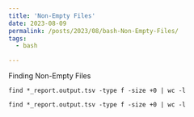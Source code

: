 ```yaml
---
title: 'Non-Empty Files'
date: 2023-08-09
permalink: /posts/2023/08/bash-Non-Empty-Files/
tags:
  - bash

---
```

Finding Non-Empty Files

```
find *_report.output.tsv -type f -size +0 | wc -l
```

`find *_report.output.tsv -type f -size +0 | wc -l`
